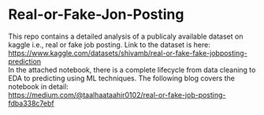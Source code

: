 # Real-or-Fake-Jon-Posting
This repo contains a detailed analysis of a publicaly available dataset on kaggle i.e., real or fake job posting. Link to the dataset is here: <br />
https://www.kaggle.com/datasets/shivamb/real-or-fake-fake-jobposting-prediction <br />
In the attached notebook, there is a complete lifecycle from data cleaning to EDA to predicting using ML techniques. The following blog covers the notebook in detail: <br />
https://medium.com/@taalhaataahir0102/real-or-fake-job-posting-fdba338c7ebf
